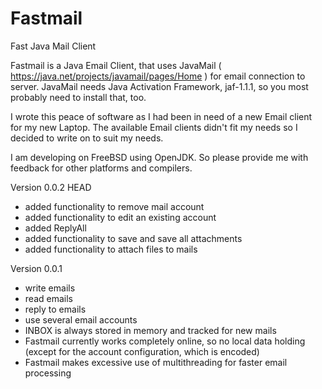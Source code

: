 # Fastmail
Fast Java Mail Client

Fastmail is a Java Email Client, that uses 
JavaMail ( https://java.net/projects/javamail/pages/Home )
for email connection to server.
JavaMail needs Java Activation Framework, jaf-1.1.1, so you most probably need to install 
that, too.

I wrote this peace of software as I had been in need of a new Email client for
my new Laptop. The available Email clients didn't fit my needs so I decided to write
on to suit my needs.

I am developing on FreeBSD using OpenJDK. 
So please provide me with feedback for other platforms and compilers.

Version 0.0.2 HEAD
* added functionality to remove mail account
* added functionality to edit an existing account
* added ReplyAll
* added functionality to save and save all attachments
* added functionality to attach files to mails

Version 0.0.1
* write emails
* read emails
* reply to emails
* use several email accounts
* INBOX is always stored in memory and tracked for new mails
* Fastmail currently works completely online, so no local data holding
	(except for the account configuration, which is encoded)
* Fastmail makes excessive use of multithreading for faster email processing

